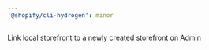 ```yaml
---
'@shopify/cli-hydrogen': minor
---
```


Link local storefront to a newly created storefront on Admin
